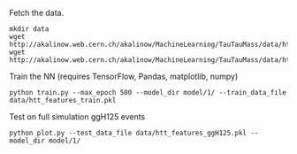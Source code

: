Fetch the data.
```
mkdir data
wget http://akalinow.web.cern.ch/akalinow/MachineLearning/TauTauMass/data/htt_features_train.pkl
wget http://akalinow.web.cern.ch/akalinow/MachineLearning/TauTauMass/data/htt_features_ggH125.pkl
```

Train the NN (requires TensorFlow, Pandas, matplotlib, numpy)
```
python train.py --max_epoch 500 --model_dir model/1/ --train_data_file data/htt_features_train.pkl
```

Test on full simulation ggH125 events

```
python plot.py --test_data_file data/htt_features_ggH125.pkl --model_dir model/1/
```

